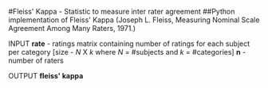 #Fleiss' Kappa - Statistic to measure inter rater agreement
##Python implementation of Fleiss' Kappa (Joseph L. Fleiss, Measuring Nominal Scale Agreement Among Many Raters, 1971.)

INPUT **rate** - ratings matrix containing number of ratings for each subject per category 
      [size - *N* X *k* where *N* = #subjects and *k* = #categories]
      **n** - number of raters   
      
OUTPUT **fleiss' kappa**
